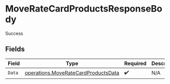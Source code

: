 # MoveRateCardProductsResponseBody

Success


## Fields

| Field                                                                                      | Type                                                                                       | Required                                                                                   | Description                                                                                |
| ------------------------------------------------------------------------------------------ | ------------------------------------------------------------------------------------------ | ------------------------------------------------------------------------------------------ | ------------------------------------------------------------------------------------------ |
| `Data`                                                                                     | [operations.MoveRateCardProductsData](../../models/operations/moveratecardproductsdata.md) | :heavy_check_mark:                                                                         | N/A                                                                                        |